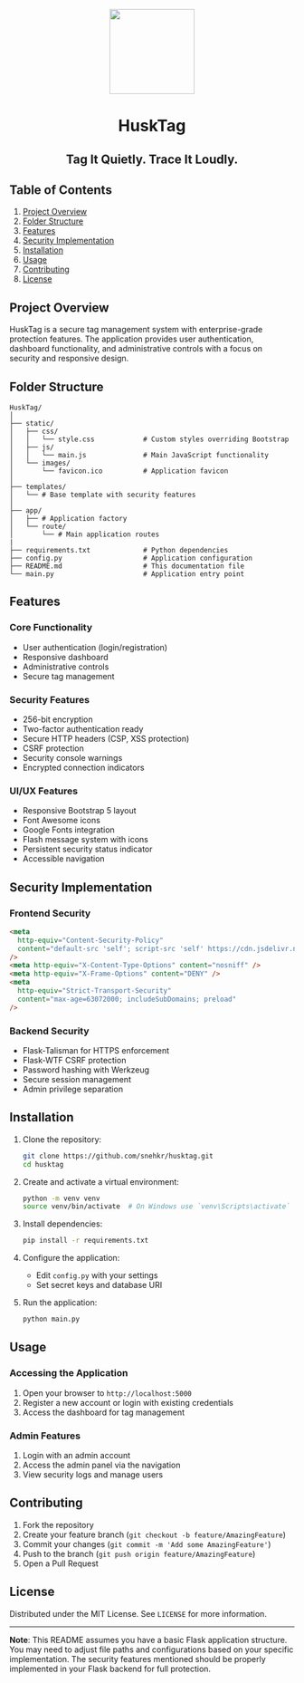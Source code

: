 <p style="text-align:center;">
  <img src="https://i.ibb.co/b512JL9P/husktag.png" width="150px"/>
</p>
<h1 style="text-align:center;">HuskTag</h1>
<h2 style="text-align:center;">Tag It Quietly. Trace It Loudly.</h2>

## Table of Contents

1. [Project Overview](#project-overview)
2. [Folder Structure](#folder-structure)
3. [Features](#features)
4. [Security Implementation](#security-implementation)
5. [Installation](#installation)
6. [Usage](#usage)
7. [Contributing](#contributing)
8. [License](#license)

## Project Overview

HuskTag is a secure tag management system with enterprise-grade protection features. The application provides user authentication, dashboard functionality, and administrative controls with a focus on security and responsive design.

## Folder Structure

```
HuskTag/
│
├── static/
│   ├── css/
│   │   └── style.css            # Custom styles overriding Bootstrap
│   ├── js/
│   │   └── main.js              # Main JavaScript functionality
│   └── images/
│       └── favicon.ico          # Application favicon
│
├── templates/
│   └── # Base template with security features
│
├── app/
│   ├── # Application factory
│   └── route/
│       └── # Main application routes
|
├── requirements.txt             # Python dependencies
├── config.py                    # Application configuration
├── README.md                    # This documentation file
└── main.py                      # Application entry point
```

## Features

### Core Functionality

- User authentication (login/registration)
- Responsive dashboard
- Administrative controls
- Secure tag management

### Security Features

- 256-bit encryption
- Two-factor authentication ready
- Secure HTTP headers (CSP, XSS protection)
- CSRF protection
- Security console warnings
- Encrypted connection indicators

### UI/UX Features

- Responsive Bootstrap 5 layout
- Font Awesome icons
- Google Fonts integration
- Flash message system with icons
- Persistent security status indicator
- Accessible navigation

## Security Implementation

### Frontend Security

```html
<meta
  http-equiv="Content-Security-Policy"
  content="default-src 'self'; script-src 'self' https://cdn.jsdelivr.net; style-src 'self' https://cdn.jsdelivr.net https://fonts.googleapis.com; font-src 'self' https://fonts.gstatic.com;"
/>
<meta http-equiv="X-Content-Type-Options" content="nosniff" />
<meta http-equiv="X-Frame-Options" content="DENY" />
<meta
  http-equiv="Strict-Transport-Security"
  content="max-age=63072000; includeSubDomains; preload"
/>
```

### Backend Security

- Flask-Talisman for HTTPS enforcement
- Flask-WTF CSRF protection
- Password hashing with Werkzeug
- Secure session management
- Admin privilege separation

## Installation

1. Clone the repository:

   ```bash
   git clone https://github.com/snehkr/husktag.git
   cd husktag
   ```

2. Create and activate a virtual environment:

   ```bash
   python -m venv venv
   source venv/bin/activate  # On Windows use `venv\Scripts\activate`
   ```

3. Install dependencies:

   ```bash
   pip install -r requirements.txt
   ```

4. Configure the application:

   - Edit `config.py` with your settings
   - Set secret keys and database URI

5. Run the application:
   ```py
   python main.py
   ```

## Usage

### Accessing the Application

1. Open your browser to `http://localhost:5000`
2. Register a new account or login with existing credentials
3. Access the dashboard for tag management

### Admin Features

1. Login with an admin account
2. Access the admin panel via the navigation
3. View security logs and manage users

## Contributing

1. Fork the repository
2. Create your feature branch (`git checkout -b feature/AmazingFeature`)
3. Commit your changes (`git commit -m 'Add some AmazingFeature'`)
4. Push to the branch (`git push origin feature/AmazingFeature`)
5. Open a Pull Request

## License

Distributed under the MIT License. See `LICENSE` for more information.

---

**Note**: This README assumes you have a basic Flask application structure. You may need to adjust file paths and configurations based on your specific implementation. The security features mentioned should be properly implemented in your Flask backend for full protection.
